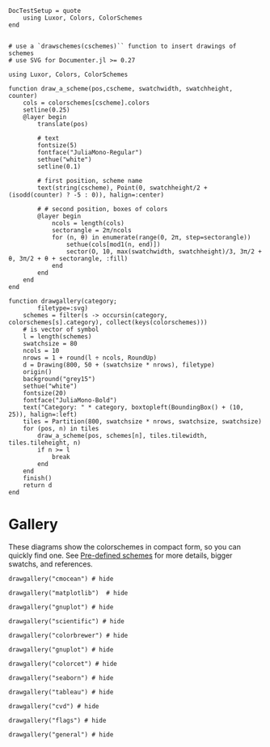 ```@meta
DocTestSetup = quote
    using Luxor, Colors, ColorSchemes
end
```

```@setup drawgallery

# use a `drawschemes(cschemes)`` function to insert drawings of schemes
# use SVG for Documenter.jl >= 0.27

using Luxor, Colors, ColorSchemes

function draw_a_scheme(pos,cscheme, swatchwidth, swatchheight, counter)
    cols = colorschemes[cscheme].colors
    setline(0.25)
    @layer begin
        translate(pos)

        # text
        fontsize(5)
        fontface("JuliaMono-Regular")
        sethue("white")
        setline(0.1)

        # first position, scheme name
        text(string(cscheme), Point(0, swatchheight/2 + (isodd(counter) ? -5 : 0)), halign=:center)

        # # second position, boxes of colors
        @layer begin
            ncols = length(cols)
            sectorangle = 2π/ncols
            for (n, θ) in enumerate(range(0, 2π, step=sectorangle))
                sethue(cols[mod1(n, end)])
                sector(O, 10, max(swatchwidth, swatchheight)/3, 3π/2 + θ, 3π/2 + θ + sectorangle, :fill)
            end
        end
    end
end

function drawgallery(category;
        filetype=:svg)
    schemes = filter(s -> occursin(category, colorschemes[s].category), collect(keys(colorschemes)))
    # is vector of symbol
    l = length(schemes)
    swatchsize = 80
    ncols = 10
    nrows = 1 + round(l ÷ ncols, RoundUp)
    d = Drawing(800, 50 + (swatchsize * nrows), filetype)
    origin()
    background("grey15")
    sethue("white")
    fontsize(20)
    fontface("JuliaMono-Bold")
    text("Category: " * category, boxtopleft(BoundingBox() + (10, 25)), halign=:left)
    tiles = Partition(800, swatchsize * nrows, swatchsize, swatchsize)
    for (pos, n) in tiles
        draw_a_scheme(pos, schemes[n], tiles.tilewidth, tiles.tileheight, n)
        if n >= l
            break
        end
    end
    finish()
    return d
end

```

# Gallery

These diagrams show the colorschemes in compact form, so you can quickly find one.
See [Pre-defined schemes](@ref) for more details, bigger swatchs, and references.

```@example drawgallery
drawgallery("cmocean") # hide
```

```@example drawgallery
drawgallery("matplotlib")  # hide
```

```@example drawgallery
drawgallery("gnuplot") # hide
```

```@example drawgallery
drawgallery("scientific") # hide
```

```@example drawgallery
drawgallery("colorbrewer") # hide
```

```@example drawgallery
drawgallery("gnuplot") # hide
```

```@example drawgallery
drawgallery("colorcet") # hide
```

```@example drawgallery
drawgallery("seaborn") # hide
```

```@example drawgallery
drawgallery("tableau") # hide
```

```@example drawgallery
drawgallery("cvd") # hide
```

```@example drawgallery
drawgallery("flags") # hide
```

```@example drawgallery
drawgallery("general") # hide
```
